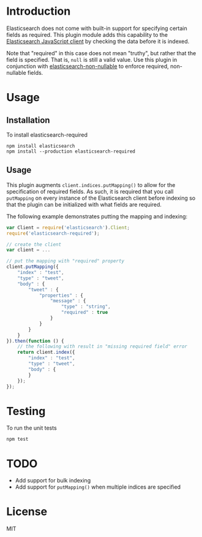 # Introduction

Elasticsearch does not come with built-in support for specifying certain fields as required.
This plugin module adds this capability to the [Elasticsearch JavaScript client](https://github.com/elasticsearch/elasticsearch-js) by checking the data before it is indexed.

Note that "required" in this case does not mean "truthy", but rather that the field is specified. That is, `null` is still a valid value.
Use this plugin in conjunction with [elasticsearch-non-nullable](https://github.com/mazira/elasticsearch-non-nullable) to enforce required, non-nullable fields.

# Usage
## Installation
To install elasticsearch-required

    npm install elasticsearch
    npm install --production elasticsearch-required

## Usage
This plugin augments `client.indices.putMapping()` to allow for the specification of required fields. As such, it is required that you call `putMapping` on every instance of the Elasticsearch client before indexing so that the plugin can be initialized with what fields are required.

The following example demonstrates putting the mapping and indexing:
````javascript
var Client = require('elasticsearch').Client;
require('elasticsearch-required');

// create the client
var client = ...

// put the mapping with "required" property
client.putMapping({
	"index" : "test",
	"type" : "tweet",
	"body" : {
		"tweet" : {
			"properties" : {
				"message" : {
					"type" : "string",
					"required" : true
				}
			}
		}
	}
}).then(function () {
	// the following with result in "missing required field" error
	return client.index({
		"index" : "test",
		"type" : "tweet",
		"body" : {
		}
	});
});
````

# Testing
To run the unit tests

	npm test

# TODO
- Add support for bulk indexing
- Add support for `putMapping()` when multiple indices are specified

# License
MIT